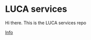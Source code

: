 # LUCA services
Hi there. This is the LUCA services repo

[Info](bramdegendt/luca-services/workshop-rules.md)
